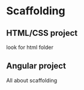 # Scaffolding

## HTML/CSS project

look for html folder

## Angular project

All about scaffolding
